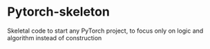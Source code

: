 # Pytorch-skeleton
Skeletal code to start any PyTorch project, to focus only on logic and algorithm instead of construction
